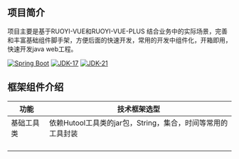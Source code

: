 ## 项目简介
项目主要是基于RUOYI-VUE和RUOYI-VUE-PLUS 结合业务中的实际场景，完善和丰富基础组件脚手架，方便后面的快速开发，常用的开发中组件化，开箱即用，快速开发java web工程。

[![Spring Boot](https://img.shields.io/badge/Spring%20Boot-3.1-blue.svg)]()
[![JDK-17](https://img.shields.io/badge/JDK-17-green.svg)]()
[![JDK-21](https://img.shields.io/badge/JDK-21-green.svg)]()


## 框架组件介绍

| 功能    | 技术框架选型                                |
|-------|---------------------------------------|
| 基础工具类 | 依赖Hutool工具类的jar包，String，集合，时间等常用的工具封装 |
|       |                                       |
|       |                                       |
|       |                                       |
|       |                                       |

